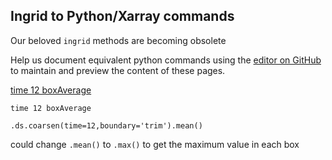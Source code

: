 ## Ingrid to Python/Xarray commands

Our beloved `ingrid` methods are becoming obsolete

Help us document equivalent python commands using the [editor on GitHub](https://github.com/naomi-henderson/ingrid2python/edit/main/docs/index.md) to maintain and preview the content of these pages.

[time 12 boxAverage](https://github.com/naomi-henderson/ingrid2python/boxAverage.html)
```
time 12 boxAverage
```


```
.ds.coarsen(time=12,boundary='trim').mean()
```

could change `.mean()` to `.max()` to get the maximum value in each box

